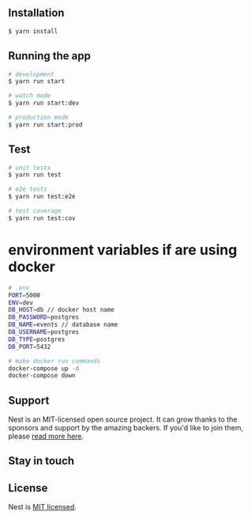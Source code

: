 ## Installation

```bash
$ yarn install
```

## Running the app

```bash
# development
$ yarn run start

# watch mode
$ yarn run start:dev

# production mode
$ yarn run start:prod
```

## Test

```bash
# unit tests
$ yarn run test

# e2e tests
$ yarn run test:e2e

# test coverage
$ yarn run test:cov
```

# environment variables if are using docker
```bash
# .env
PORT=5000
ENV=dev
DB_HOST=db // docker host name
DB_PASSWORD=postgres
DB_NAME=events // database name
DB_USERNAME=postgres
DB_TYPE=postgres
DB_PORT=5432

# make docker run commands
docker-compose up -d
docker-compose down
```


## Support

Nest is an MIT-licensed open source project. It can grow thanks to the sponsors and support by the amazing backers. If you'd like to join them, please [read more here](https://docs.nestjs.com/support).

## Stay in touch

## License

Nest is [MIT licensed](LICENSE).

